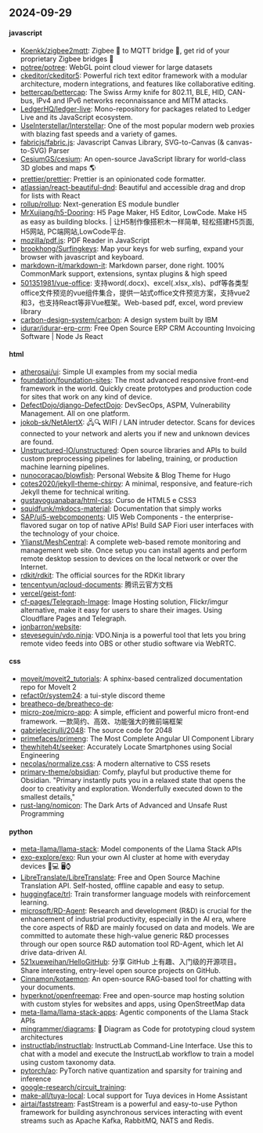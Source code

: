 ## 2024-09-29

#### javascript
* [Koenkk/zigbee2mqtt](https://github.com/Koenkk/zigbee2mqtt): Zigbee 🐝 to MQTT bridge 🌉, get rid of your proprietary Zigbee bridges 🔨
* [potree/potree](https://github.com/potree/potree): WebGL point cloud viewer for large datasets
* [ckeditor/ckeditor5](https://github.com/ckeditor/ckeditor5): Powerful rich text editor framework with a modular architecture, modern integrations, and features like collaborative editing.
* [bettercap/bettercap](https://github.com/bettercap/bettercap): The Swiss Army knife for 802.11, BLE, HID, CAN-bus, IPv4 and IPv6 networks reconnaissance and MITM attacks.
* [LedgerHQ/ledger-live](https://github.com/LedgerHQ/ledger-live): Mono-repository for packages related to Ledger Live and its JavaScript ecosystem.
* [UseInterstellar/Interstellar](https://github.com/UseInterstellar/Interstellar): One of the most popular modern web proxies with blazing fast speeds and a variety of games.
* [fabricjs/fabric.js](https://github.com/fabricjs/fabric.js): Javascript Canvas Library, SVG-to-Canvas (& canvas-to-SVG) Parser
* [CesiumGS/cesium](https://github.com/CesiumGS/cesium): An open-source JavaScript library for world-class 3D globes and maps 🌎
* [prettier/prettier](https://github.com/prettier/prettier): Prettier is an opinionated code formatter.
* [atlassian/react-beautiful-dnd](https://github.com/atlassian/react-beautiful-dnd): Beautiful and accessible drag and drop for lists with React
* [rollup/rollup](https://github.com/rollup/rollup): Next-generation ES module bundler
* [MrXujiang/h5-Dooring](https://github.com/MrXujiang/h5-Dooring): H5 Page Maker, H5 Editor, LowCode. Make H5 as easy as building blocks. | 让H5制作像搭积木一样简单, 轻松搭建H5页面, H5网站, PC端网站,LowCode平台.
* [mozilla/pdf.js](https://github.com/mozilla/pdf.js): PDF Reader in JavaScript
* [brookhong/Surfingkeys](https://github.com/brookhong/Surfingkeys): Map your keys for web surfing, expand your browser with javascript and keyboard.
* [markdown-it/markdown-it](https://github.com/markdown-it/markdown-it): Markdown parser, done right. 100% CommonMark support, extensions, syntax plugins & high speed
* [501351981/vue-office](https://github.com/501351981/vue-office): 支持word(.docx)、excel(.xlsx,.xls)、pdf等各类型office文件预览的vue组件集合，提供一站式office文件预览方案，支持vue2和3，也支持React等非Vue框架。Web-based pdf, excel, word preview library
* [carbon-design-system/carbon](https://github.com/carbon-design-system/carbon): A design system built by IBM
* [idurar/idurar-erp-crm](https://github.com/idurar/idurar-erp-crm): Free Open Source ERP CRM Accounting Invoicing Software | Node Js React

#### html
* [atherosai/ui](https://github.com/atherosai/ui): Simple UI examples from my social media
* [foundation/foundation-sites](https://github.com/foundation/foundation-sites): The most advanced responsive front-end framework in the world. Quickly create prototypes and production code for sites that work on any kind of device.
* [DefectDojo/django-DefectDojo](https://github.com/DefectDojo/django-DefectDojo): DevSecOps, ASPM, Vulnerability Management. All on one platform.
* [jokob-sk/NetAlertX](https://github.com/jokob-sk/NetAlertX): 🖧🔍 WIFI / LAN intruder detector. Scans for devices connected to your network and alerts you if new and unknown devices are found.
* [Unstructured-IO/unstructured](https://github.com/Unstructured-IO/unstructured): Open source libraries and APIs to build custom preprocessing pipelines for labeling, training, or production machine learning pipelines.
* [nunocoracao/blowfish](https://github.com/nunocoracao/blowfish): Personal Website & Blog Theme for Hugo
* [cotes2020/jekyll-theme-chirpy](https://github.com/cotes2020/jekyll-theme-chirpy): A minimal, responsive, and feature-rich Jekyll theme for technical writing.
* [gustavoguanabara/html-css](https://github.com/gustavoguanabara/html-css): Curso de HTML5 e CSS3
* [squidfunk/mkdocs-material](https://github.com/squidfunk/mkdocs-material): Documentation that simply works
* [SAP/ui5-webcomponents](https://github.com/SAP/ui5-webcomponents): UI5 Web Components - the enterprise-flavored sugar on top of native APIs! Build SAP Fiori user interfaces with the technology of your choice.
* [Ylianst/MeshCentral](https://github.com/Ylianst/MeshCentral): A complete web-based remote monitoring and management web site. Once setup you can install agents and perform remote desktop session to devices on the local network or over the Internet.
* [rdkit/rdkit](https://github.com/rdkit/rdkit): The official sources for the RDKit library
* [tencentyun/qcloud-documents](https://github.com/tencentyun/qcloud-documents): 腾讯云官方文档
* [vercel/geist-font](https://github.com/vercel/geist-font): 
* [cf-pages/Telegraph-Image](https://github.com/cf-pages/Telegraph-Image): Image Hosting solution, Flickr/imgur alternative, make it easy for users to share their images. Using Cloudflare Pages and Telegraph.
* [jonbarron/website](https://github.com/jonbarron/website): 
* [steveseguin/vdo.ninja](https://github.com/steveseguin/vdo.ninja): VDO.Ninja is a powerful tool that lets you bring remote video feeds into OBS or other studio software via WebRTC.

#### css
* [moveit/moveit2_tutorials](https://github.com/moveit/moveit2_tutorials): A sphinx-based centralized documentation repo for MoveIt 2
* [refact0r/system24](https://github.com/refact0r/system24): a tui-style discord theme
* [breatheco-de/breatheco-de](https://github.com/breatheco-de/breatheco-de): 
* [micro-zoe/micro-app](https://github.com/micro-zoe/micro-app): A simple, efficient and powerful micro front-end framework. 一款简约、高效、功能强大的微前端框架
* [gabrielecirulli/2048](https://github.com/gabrielecirulli/2048): The source code for 2048
* [primefaces/primeng](https://github.com/primefaces/primeng): The Most Complete Angular UI Component Library
* [thewhiteh4t/seeker](https://github.com/thewhiteh4t/seeker): Accurately Locate Smartphones using Social Engineering
* [necolas/normalize.css](https://github.com/necolas/normalize.css): A modern alternative to CSS resets
* [primary-theme/obsidian](https://github.com/primary-theme/obsidian): Comfy, playful but productive theme for Obsidian. "Primary instantly puts you in a relaxed state that opens the door to creativity and exploration. Wonderfully executed down to the smallest details,"
* [rust-lang/nomicon](https://github.com/rust-lang/nomicon): The Dark Arts of Advanced and Unsafe Rust Programming

#### python
* [meta-llama/llama-stack](https://github.com/meta-llama/llama-stack): Model components of the Llama Stack APIs
* [exo-explore/exo](https://github.com/exo-explore/exo): Run your own AI cluster at home with everyday devices 📱💻 🖥️⌚
* [LibreTranslate/LibreTranslate](https://github.com/LibreTranslate/LibreTranslate): Free and Open Source Machine Translation API. Self-hosted, offline capable and easy to setup.
* [huggingface/trl](https://github.com/huggingface/trl): Train transformer language models with reinforcement learning.
* [microsoft/RD-Agent](https://github.com/microsoft/RD-Agent): Research and development (R&D) is crucial for the enhancement of industrial productivity, especially in the AI era, where the core aspects of R&D are mainly focused on data and models. We are committed to automate these high-value generic R&D processes through our open source R&D automation tool RD-Agent, which let AI drive data-driven AI.
* [521xueweihan/HelloGitHub](https://github.com/521xueweihan/HelloGitHub): 分享 GitHub 上有趣、入门级的开源项目。Share interesting, entry-level open source projects on GitHub.
* [Cinnamon/kotaemon](https://github.com/Cinnamon/kotaemon): An open-source RAG-based tool for chatting with your documents.
* [hyperknot/openfreemap](https://github.com/hyperknot/openfreemap): Free and open-source map hosting solution with custom styles for websites and apps, using OpenStreetMap data
* [meta-llama/llama-stack-apps](https://github.com/meta-llama/llama-stack-apps): Agentic components of the Llama Stack APIs
* [mingrammer/diagrams](https://github.com/mingrammer/diagrams): 🎨 Diagram as Code for prototyping cloud system architectures
* [instructlab/instructlab](https://github.com/instructlab/instructlab): InstructLab Command-Line Interface. Use this to chat with a model and execute the InstructLab workflow to train a model using custom taxonomy data.
* [pytorch/ao](https://github.com/pytorch/ao): PyTorch native quantization and sparsity for training and inference
* [google-research/circuit_training](https://github.com/google-research/circuit_training): 
* [make-all/tuya-local](https://github.com/make-all/tuya-local): Local support for Tuya devices in Home Assistant
* [airtai/faststream](https://github.com/airtai/faststream): FastStream is a powerful and easy-to-use Python framework for building asynchronous services interacting with event streams such as Apache Kafka, RabbitMQ, NATS and Redis.
